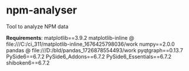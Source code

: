 # npm-analyser
Tool to analyze NPM data


**Requirements**:
matplotlib==3.9.2
matplotlib-inline @ file:///C:/ci_311/matplotlib-inline_1676425798036/work
numpy==2.0.0
pandas @ file:///D:/bld/pandas_1726878554493/work
pyqtgraph==0.13.7
PySide6==6.7.2
PySide6_Addons==6.7.2
PySide6_Essentials==6.7.2
shiboken6==6.7.2
